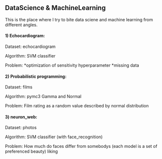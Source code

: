 ## DataScience & MachineLearning


This is the place where I try to bite data sciene and machine learning from different angles.

#### 1) Echocardiogram:

Dataset: echocardiogram
 
 Algorithm: SVM classifier
 
 Problem: *optimization of sensitivity hyperparameter *missing data
 
#### 2) Probabilistic programming:

Dataset: films

Algorithm: pymc3 Gamma and Normal

Problem: Film rating as a random value described by normal distribution


#### 3) neuron_web:

Dataset: photos

Algorithm: SVM classifier (with face_recognition)

Problem: How much do faces differ from somebodys (each model is a set of preferenced beauty) liking
